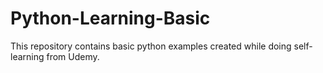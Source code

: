 # Python-Learning-Basic
This repository contains basic python examples created while doing self-learning from Udemy.
